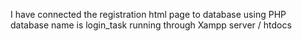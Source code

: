 I have connected the registration html page to database using PHP
database name is login_task
running through Xampp server / htdocs
